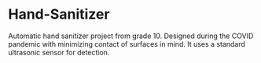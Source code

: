 # Hand-Sanitizer
Automatic hand sanitizer project from grade 10. Designed during the COVID pandemic with minimizing contact of surfaces in mind. It uses a standard ultrasonic sensor for detection.
